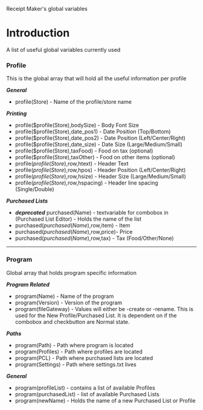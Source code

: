 Receipt Maker's global variables

# Introduction #

A list of useful global variables currently used


### Profile ###
This is the global array that will hold all the useful information per profile

**_General_**
  * profile(Store) - Name of the profile/store name

**_Printing_**
  * profile($profile(Store),bodySize) - Body Font Size
  * profile($profile(Store),date\_pos1) - Date Position (Top/Bottom)
  * profile($profile(Store),date\_pos2) - Date Position (Left/Center/Right)
  * profile($profile(Store),date\_size) - Date Size (Large/Medium/Small)
  * profile($profile(Store),taxFood) - Food on tax (optional)
  * profile($profile(Store),taxOther) - Food on other items (optional)
  * profile($profile(Store),$row,htext) - Header Text
  * profile($profile(Store),$row,hpos) - Header Position (Left/Center/Right)
  * profile($profile(Store),$row,hsize) - Header Size (Large/Medium/Small)
  * profile($profile(Store),$row,hspacing) - Header line spacing (Single/Double)

**_Purchased Lists_**
  * **_deprecated_** purchased(Name) - textvariable for combobox in (Purchased List Editor) - Holds the name of the list
  * purchased($purchased(Name),$row,item) - Item
  * purchased($purchased(Name),$row,price)- Price
  * purchased($purchased(Name),$row,tax) - Tax (Food/Other/None)


---


### Program ###
Global array that holds program specific information

**_Program Related_**
  * program(Name) - Name of the program
  * program(Version) - Version of the program
  * program(fileGateway) - Values will either be -create or -rename. This is used for the New Profile/Purchased List. It is dependent on if the combobox and checkbutton are Normal state.


**_Paths_**
  * program(Path) - Path where program is located
  * program(Profiles) - Path where profiles are located
  * program(PCL) - Path where purchased lists are located
  * program(Settings) - Path where settings.txt lives

**_General_**
  * program(profileList) - contains a list of available Profiles
  * program(purchasedList) - list of available Purchased Lists
  * program(newName) - Holds the name of a new Purchased List or Profile